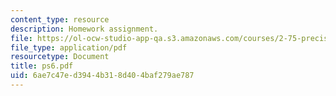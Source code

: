 ```yaml
---
content_type: resource
description: Homework assignment.
file: https://ol-ocw-studio-app-qa.s3.amazonaws.com/courses/2-75-precision-machine-design-fall-2001/6ae7c47ed3944b318d404baf279ae787_ps6.pdf
file_type: application/pdf
resourcetype: Document
title: ps6.pdf
uid: 6ae7c47e-d394-4b31-8d40-4baf279ae787
---
```

